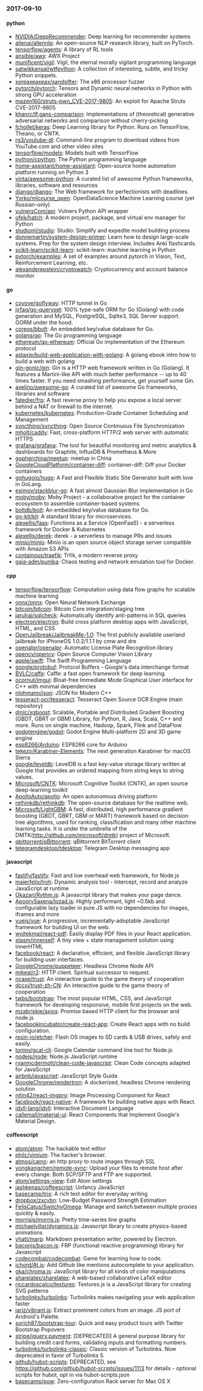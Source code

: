 ### 2017-09-10

#### python
* [NVIDIA/DeepRecommender](https://github.com/NVIDIA/DeepRecommender): Deep learning for recommender systems
* [allenai/allennlp](https://github.com/allenai/allennlp): An open-source NLP research library, built on PyTorch.
* [tensorflow/agents](https://github.com/tensorflow/agents): A library of RL tools
* [ansible/awx](https://github.com/ansible/awx): AWX Project
* [munificent/vigil](https://github.com/munificent/vigil): Vigil, the eternal morally vigilant programming language
* [satwikkansal/wtfpython](https://github.com/satwikkansal/wtfpython): A collection of interesting, subtle, and tricky Python snippets.
* [xoreaxeaxeax/sandsifter](https://github.com/xoreaxeaxeax/sandsifter): The x86 processor fuzzer
* [pytorch/pytorch](https://github.com/pytorch/pytorch): Tensors and Dynamic neural networks in Python with strong GPU acceleration
* [mazen160/struts-pwn_CVE-2017-9805](https://github.com/mazen160/struts-pwn_CVE-2017-9805): An exploit for Apache Struts CVE-2017-9805
* [khanrc/tf.gans-comparison](https://github.com/khanrc/tf.gans-comparison): Implementations of (theoretical) generative adversarial networks and comparison without cherry-picking
* [fchollet/keras](https://github.com/fchollet/keras): Deep Learning library for Python. Runs on TensorFlow, Theano, or CNTK.
* [rg3/youtube-dl](https://github.com/rg3/youtube-dl): Command-line program to download videos from YouTube.com and other video sites
* [tensorflow/models](https://github.com/tensorflow/models): Models built with TensorFlow
* [python/cpython](https://github.com/python/cpython): The Python programming language
* [home-assistant/home-assistant](https://github.com/home-assistant/home-assistant):  Open-source home automation platform running on Python 3
* [vinta/awesome-python](https://github.com/vinta/awesome-python): A curated list of awesome Python frameworks, libraries, software and resources
* [django/django](https://github.com/django/django): The Web framework for perfectionists with deadlines.
* [Yorko/mlcourse_open](https://github.com/Yorko/mlcourse_open): OpenDataScience Machine Learning course (yet Russian-only)
* [vulnersCom/api](https://github.com/vulnersCom/api): Vulners Python API wrapper
* [ofek/hatch](https://github.com/ofek/hatch): A modern project, package, and virtual env manager for Python
* [studioml/studio](https://github.com/studioml/studio): Studio: Simplify and expedite model building process
* [donnemartin/system-design-primer](https://github.com/donnemartin/system-design-primer): Learn how to design large-scale systems. Prep for the system design interview. Includes Anki flashcards.
* [scikit-learn/scikit-learn](https://github.com/scikit-learn/scikit-learn): scikit-learn: machine learning in Python
* [pytorch/examples](https://github.com/pytorch/examples): A set of examples around pytorch in Vision, Text, Reinforcement Learning, etc.
* [alexanderepstein/cryptowatch](https://github.com/alexanderepstein/cryptowatch):  Cryptocurrency and account balance monitor

#### go
* [coyove/goflyway](https://github.com/coyove/goflyway): HTTP tunnel in Go
* [jirfag/go-queryset](https://github.com/jirfag/go-queryset): 100% type-safe ORM for Go (Golang) with code generation and MySQL, PostgreSQL, Sqlite3, SQL Server support. GORM under the hood.
* [coreos/bbolt](https://github.com/coreos/bbolt): An embedded key/value database for Go.
* [golang/go](https://github.com/golang/go): The Go programming language
* [ethereum/go-ethereum](https://github.com/ethereum/go-ethereum): Official Go implementation of the Ethereum protocol
* [astaxie/build-web-application-with-golang](https://github.com/astaxie/build-web-application-with-golang): A golang ebook intro how to build a web with golang
* [gin-gonic/gin](https://github.com/gin-gonic/gin): Gin is a HTTP web framework written in Go (Golang). It features a Martini-like API with much better performance -- up to 40 times faster. If you need smashing performance, get yourself some Gin.
* [avelino/awesome-go](https://github.com/avelino/awesome-go): A curated list of awesome Go frameworks, libraries and software
* [fatedier/frp](https://github.com/fatedier/frp): A fast reverse proxy to help you expose a local server behind a NAT or firewall to the internet.
* [kubernetes/kubernetes](https://github.com/kubernetes/kubernetes): Production-Grade Container Scheduling and Management
* [syncthing/syncthing](https://github.com/syncthing/syncthing): Open Source Continuous File Synchronization
* [mholt/caddy](https://github.com/mholt/caddy): Fast, cross-platform HTTP/2 web server with automatic HTTPS
* [grafana/grafana](https://github.com/grafana/grafana): The tool for beautiful monitoring and metric analytics & dashboards for Graphite, InfluxDB & Prometheus & More
* [gopherchina/meetup](https://github.com/gopherchina/meetup): meetup in China
* [GoogleCloudPlatform/container-diff](https://github.com/GoogleCloudPlatform/container-diff): container-diff: Diff your Docker containers
* [gohugoio/hugo](https://github.com/gohugoio/hugo): A Fast and Flexible Static Site Generator built with love in GoLang.
* [esimov/stackblur-go](https://github.com/esimov/stackblur-go): A fast almost Gaussian Blur implementation in Go
* [moby/moby](https://github.com/moby/moby): Moby Project - a collaborative project for the container ecosystem to assemble container-based systems
* [boltdb/bolt](https://github.com/boltdb/bolt): An embedded key/value database for Go.
* [go-kit/kit](https://github.com/go-kit/kit): A standard library for microservices.
* [alexellis/faas](https://github.com/alexellis/faas): Functions as a Service (OpenFaaS) - a serverless framework for Docker & Kubernetes
* [alexellis/derek](https://github.com/alexellis/derek): derek - a serverless  to manage PRs and issues
* [minio/minio](https://github.com/minio/minio): Minio is an open source object storage server compatible with Amazon S3 APIs
* [containous/traefik](https://github.com/containous/traefik): Trfik, a modern reverse proxy
* [gaia-adm/pumba](https://github.com/gaia-adm/pumba): Chaos testing and network emulation tool for Docker.

#### cpp
* [tensorflow/tensorflow](https://github.com/tensorflow/tensorflow): Computation using data flow graphs for scalable machine learning
* [onnx/onnx](https://github.com/onnx/onnx): Open Neural Network Exchange
* [bitcoin/bitcoin](https://github.com/bitcoin/bitcoin): Bitcoin Core integration/staging tree
* [jarulraj/sqlcheck](https://github.com/jarulraj/sqlcheck): Automatically identify anti-patterns in SQL queries
* [electron/electron](https://github.com/electron/electron): Build cross platform desktop apps with JavaScript, HTML, and CSS
* [OpenJailbreak/JailbreakMe-1.0](https://github.com/OpenJailbreak/JailbreakMe-1.0): The first publicly available userland jailbreak for iPhoneOS 1.0.2/1.1.1 by cmw and dre
* [openalpr/openalpr](https://github.com/openalpr/openalpr): Automatic License Plate Recognition library
* [opencv/opencv](https://github.com/opencv/opencv): Open Source Computer Vision Library
* [apple/swift](https://github.com/apple/swift): The Swift Programming Language
* [google/protobuf](https://github.com/google/protobuf): Protocol Buffers - Google's data interchange format
* [BVLC/caffe](https://github.com/BVLC/caffe): Caffe: a fast open framework for deep learning.
* [ocornut/imgui](https://github.com/ocornut/imgui): Bloat-free Immediate Mode Graphical User interface for C++ with minimal dependencies
* [nlohmann/json](https://github.com/nlohmann/json): JSON for Modern C++
* [tesseract-ocr/tesseract](https://github.com/tesseract-ocr/tesseract): Tesseract Open Source OCR Engine (main repository)
* [dmlc/xgboost](https://github.com/dmlc/xgboost): Scalable, Portable and Distributed Gradient Boosting (GBDT, GBRT or GBM) Library, for Python, R, Java, Scala, C++ and more. Runs on single machine, Hadoop, Spark, Flink and DataFlow
* [godotengine/godot](https://github.com/godotengine/godot): Godot Engine  Multi-platform 2D and 3D game engine
* [esp8266/Arduino](https://github.com/esp8266/Arduino): ESP8266 core for Arduino
* [tekezo/Karabiner-Elements](https://github.com/tekezo/Karabiner-Elements): The next generation Karabiner for macOS Sierra
* [google/leveldb](https://github.com/google/leveldb): LevelDB is a fast key-value storage library written at Google that provides an ordered mapping from string keys to string values.
* [Microsoft/CNTK](https://github.com/Microsoft/CNTK): Microsoft Cognitive Toolkit (CNTK), an open source deep-learning toolkit
* [ApolloAuto/apollo](https://github.com/ApolloAuto/apollo): An open autonomous driving platform
* [rethinkdb/rethinkdb](https://github.com/rethinkdb/rethinkdb): The open-source database for the realtime web.
* [Microsoft/LightGBM](https://github.com/Microsoft/LightGBM): A fast, distributed, high performance gradient boosting (GBDT, GBRT, GBM or MART) framework based on decision tree algorithms, used for ranking, classification and many other machine learning tasks. It is under the umbrella of the DMTK(http://github.com/microsoft/dmtk) project of Microsoft.
* [qbittorrent/qBittorrent](https://github.com/qbittorrent/qBittorrent): qBittorrent BitTorrent client
* [telegramdesktop/tdesktop](https://github.com/telegramdesktop/tdesktop): Telegram Desktop messaging app

#### javascript
* [fastify/fastify](https://github.com/fastify/fastify): Fast and low overhead web framework, for Node.js
* [maierfelix/Iroh](https://github.com/maierfelix/Iroh):  Dynamic analysis tool - Intercept, record and analyze JavaScript at runtime
* [Okazari/Rythm.js](https://github.com/Okazari/Rythm.js): A javascript library that makes your page dance.
* [ApoorvSaxena/lozad.js](https://github.com/ApoorvSaxena/lozad.js): Highly performant, light ~0.5kb and configurable lazy loader in pure JS with no dependencies for images, iframes and more
* [vuejs/vue](https://github.com/vuejs/vue): A progressive, incrementally-adoptable JavaScript framework for building UI on the web.
* [wojtekmaj/react-pdf](https://github.com/wojtekmaj/react-pdf): Easily display PDF files in your React application.
* [stasm/innerself](https://github.com/stasm/innerself): A tiny view + state management solution using innerHTML
* [facebook/react](https://github.com/facebook/react): A declarative, efficient, and flexible JavaScript library for building user interfaces.
* [GoogleChrome/puppeteer](https://github.com/GoogleChrome/puppeteer): Headless Chrome Node API
* [mikeal/r2](https://github.com/mikeal/r2): HTTP client. Spiritual successor to request.
* [ncase/trust](https://github.com/ncase/trust): An interactive guide to the game theory of cooperation
* [dccxi/trust-zh-CN](https://github.com/dccxi/trust-zh-CN):  An interactive guide to the game theory of cooperation
* [twbs/bootstrap](https://github.com/twbs/bootstrap): The most popular HTML, CSS, and JavaScript framework for developing responsive, mobile first projects on the web.
* [mzabriskie/axios](https://github.com/mzabriskie/axios): Promise based HTTP client for the browser and node.js
* [facebookincubator/create-react-app](https://github.com/facebookincubator/create-react-app): Create React apps with no build configuration.
* [resin-io/etcher](https://github.com/resin-io/etcher): Flash OS images to SD cards & USB drives, safely and easily.
* [toniov/gcal-cli](https://github.com/toniov/gcal-cli): Google Calendar command line tool for Node.js
* [nodejs/node](https://github.com/nodejs/node): Node.js JavaScript runtime 
* [ryanmcdermott/clean-code-javascript](https://github.com/ryanmcdermott/clean-code-javascript):  Clean Code concepts adapted for JavaScript
* [airbnb/javascript](https://github.com/airbnb/javascript): JavaScript Style Guide
* [GoogleChrome/rendertron](https://github.com/GoogleChrome/rendertron): A dockerized, headless Chrome rendering solution
* [nitin42/react-imgpro](https://github.com/nitin42/react-imgpro):  Image Processing Component for React
* [facebook/react-native](https://github.com/facebook/react-native): A framework for building native apps with React.
* [idyll-lang/idyll](https://github.com/idyll-lang/idyll): Interactive Document Language
* [callemall/material-ui](https://github.com/callemall/material-ui): React Components that Implement Google's Material Design.

#### coffeescript
* [atom/atom](https://github.com/atom/atom): The hackable text editor
* [philc/vimium](https://github.com/philc/vimium): The hacker's browser.
* [atmos/camo](https://github.com/atmos/camo):  an http proxy to route images through SSL
* [yongkangchen/remote-sync](https://github.com/yongkangchen/remote-sync): Upload your files to remote host after every change. Both SCP/SFTP and FTP are supported.
* [atom/settings-view](https://github.com/atom/settings-view): Edit Atom settings
* [jashkenas/coffeescript](https://github.com/jashkenas/coffeescript): Unfancy JavaScript
* [basecamp/trix](https://github.com/basecamp/trix): A rich text editor for everyday writing
* [dropbox/zxcvbn](https://github.com/dropbox/zxcvbn): Low-Budget Password Strength Estimation
* [FelisCatus/SwitchyOmega](https://github.com/FelisCatus/SwitchyOmega): Manage and switch between multiple proxies quickly & easily.
* [morrisjs/morris.js](https://github.com/morrisjs/morris.js): Pretty time-series line graphs
* [michaelvillar/dynamics.js](https://github.com/michaelvillar/dynamics.js): Javascript library to create physics-based animations
* [yhatt/marp](https://github.com/yhatt/marp): Markdown presentation writer, powered by Electron.
* [baconjs/bacon.js](https://github.com/baconjs/bacon.js): FRP (functional reactive programming) library for Javascript
* [codecombat/codecombat](https://github.com/codecombat/codecombat): Game for learning how to code.
* [ichord/At.js](https://github.com/ichord/At.js): Add Github like mentions autocomplete to your application.
* [gka/chroma.js](https://github.com/gka/chroma.js): JavaScript library for all kinds of color manipulations
* [sharelatex/sharelatex](https://github.com/sharelatex/sharelatex): A web-based collaborative LaTeX editor
* [riccardoscalco/textures](https://github.com/riccardoscalco/textures): Textures.js is a JavaScript library for creating SVG patterns
* [turbolinks/turbolinks](https://github.com/turbolinks/turbolinks): Turbolinks makes navigating your web application faster
* [jariz/vibrant.js](https://github.com/jariz/vibrant.js): Extract prominent colors from an image. JS port of Android's Palette.
* [sorich87/bootstrap-tour](https://github.com/sorich87/bootstrap-tour): Quick and easy product tours with Twitter Bootstrap Popovers
* [stripe/jquery.payment](https://github.com/stripe/jquery.payment): [DEPRECATED] A general purpose library for building credit card forms, validating inputs and formatting numbers.
* [turbolinks/turbolinks-classic](https://github.com/turbolinks/turbolinks-classic): Classic version of Turbolinks. Now deprecated in favor of Turbolinks 5.
* [github/hubot-scripts](https://github.com/github/hubot-scripts): DEPRECATED, see https://github.com/github/hubot-scripts/issues/1113 for details - optional scripts for hubot, opt in via hubot-scripts.json
* [basecamp/pow](https://github.com/basecamp/pow): Zero-configuration Rack server for Mac OS X
